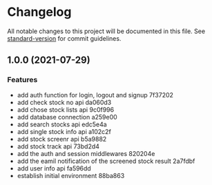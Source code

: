 # Changelog

All notable changes to this project will be documented in this file. See [standard-version](https://github.com/conventional-changelog/standard-version) for commit guidelines.

## 1.0.0 (2021-07-29)


### Features

* add auth function for login, logout and signup 7f37202
* add check stock no api da060d3
* add chose stock lists api 9c0f996
* add database connection a259e00
* add search stocks api edc5e4a
* add single stock info api a102c2f
* add stock screenr api b5a9882
* add stock track api 73bd2d4
* add the auth and session middlewares 820204e
* add the eamil notification of the screened stock result 2a7fdbf
* add user info api fa596dd
* establish initial environment 88ba863
